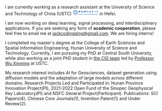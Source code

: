 I am currently working as a research assistant at the University of Science and Technology of China (USTC) <img src='./images/logo.png' style='width: 6em;'> in Hefei.

<!-- I work at TikTok <img src='./images/tiktok.png' style='width: 6em;'> as a research scientist now in Singapore. -->
I am now working on deep learning, signal processing, and interdisciplinary applications. If you are seeking any form of **academic cooperation**, please feel free to email me at [jackcodingqing@gmail.com](mailto:jackcodingqing@gmail.com). We are hiring interns!

<!-- I graduated from [Chu Kochen Honors College](http://ckc.zju.edu.cn/ckcen/main.htm), Zhejiang University (浙江大学竺可桢学院) with a bachelor's degree and from the Department of Computer Science and Technology, Zhejiang University (浙江大学计算机科学与技术学院) with a master's degree, advised by [Zhou Zhao (赵洲)](https://person.zju.edu.cn/zhaozhou). I also collaborate with [Xu Tan (谭旭)](https://www.microsoft.com/en-us/research/people/xuta/), [Tao Qin (秦涛)](https://www.microsoft.com/en-us/research/people/taoqin/) and [Tie-yan Liu (刘铁岩)](https://www.microsoft.com/en-us/research/people/tyliu/) from [Microsoft Research Asia](https://www.microsoft.com/en-us/research/group/machine-learning-research-group/) <img src='./images/microsoft_logo.svg' style="width: 4em;"> closely. -->

I completed my master's degree at the College of Earth Sciences and Spatial Information Engineering, Hunan University of Science and Technology. Currently, I am pursuing my PhD at Central South University, while also working as a joint PhD student in [the CIG team](https://cig.ustc.edu.cn/people/list.htm) led by [Professor Wu Xinming](https://faculty.ustc.edu.cn/xinming/zh_CN/index.htm) at USTC.

My research interest includes AI for Geosciences, dataset generation using diffusion models and the adaptation of large models across different domains. Research Projects Led and Participated in: Hunan Province Innovation Project(PI), 2021-2022 Open Fund of the Sinopec Geophysical Key Laboratory(PI) and NSFC General Project(Participant). Publications: SCI Papers(4), Chinese Core Journals(1), Invention Patent(1) and Under Review(2).